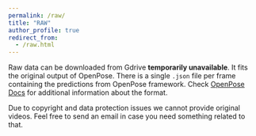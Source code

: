 ```yaml
---
permalink: /raw/
title: "RAW"
author_profile: true
redirect_from: 
  - /raw.html
---
```

Raw data can be downloaded from Gdrive **temporarily unavailable**. It fits the original output of OpenPose. There is a single `.json` file per frame containing 
the predictions from OpenPose framework. Check [OpenPose Docs](https://github.com/CMU-Perceptual-Computing-Lab/openpose/tree/master/doc/media)
for additional information about the format.  

Due to copyright and data protection issues we cannot provide original videos. Feel free to send an email in case you need something related to that.  
